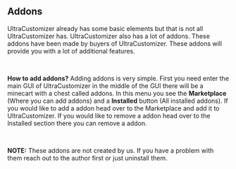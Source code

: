 ## Addons

UltraCustomizer already has some basic elements but that is not all UltraCustomizer has. UltraCustomizer also has a lot of addons. These addons have been made by buyers of UltraCustomizer.
These addons will provide you with a lot of additional features.

<br>

**How to add addons?**
Adding addons is very simple. 
First you need enter the main GUI of UltraCustomizer in the middle of the GUI there will be a minecart with a chest called addons. In this menu you see the **Marketplace** (Where you can add addons) and a **Installed** button (All installed addons). If you would like to add a addon head over to the Marketplace and add it to UltraCustomizer.
If you would like to remove a addon head over to the Installed section there you can remove a addon.

<br>

**NOTE:**
These addons are not created by us. If you have a problem with them reach out to the author first or just uninstall them.

